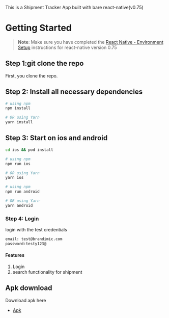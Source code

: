 This is a Shipment Tracker App built with bare react-native(v0.75)

# Getting Started

>**Note**: Make sure you have completed the [React Native - Environment Setup](https://reactnative.dev/docs/environment-setup) instructions for react-native version 0.75

## Step 1:git clone the repo 

First, you clone the repo.

## Step 2: Install all necessary dependencies
```bash
# using npm
npm install

# OR using Yarn
yarn install
```

## Step 3: Start on ios and android
```bash
cd ios && pod install

# using npm
npm run ios

# OR using Yarn
yarn ios

# using npm
npm run android

# OR using Yarn
yarn android

```

### Step 4: Login
login with the test credentials

```bash
email: test@brandimic.com
password:testy123@
```

#### Features
1. Login
2. search functionality for shipment

## Apk download
Download apk here
- [Apk]([https://reactnative.dev](https://drive.google.com/file/d/13bzc75jlz4OsfqcvN8clFhuY_TgBbrNe/view?usp=drive_link))
